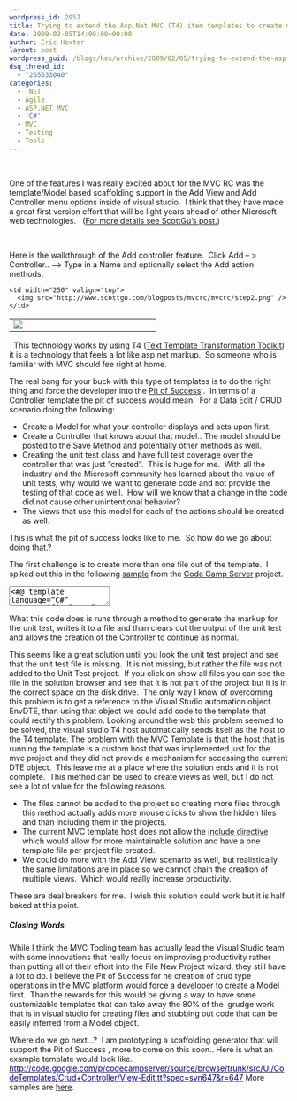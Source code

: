 ```yaml
---
wordpress_id: 2957
title: Trying to extend the Asp.Net MVC (T4) item templates to create multiple files.
date: 2009-02-05T14:00:00+00:00
author: Eric Hexter
layout: post
wordpress_guid: /blogs/hex/archive/2009/02/05/trying-to-extend-the-asp-net-mvc-t4-item-templates-to-create-multiple-files.aspx
dsq_thread_id:
  - "265633040"
categories:
  - .NET
  - Agile
  - ASP.NET MVC
  - 'C#'
  - MVC
  - Testing
  - Tools
---
```

&nbsp;

One of the features I was really excited about for the MVC RC was the template/Model based scaffolding support in the Add View and Add Controller menu options inside of visual studio.&nbsp; I think that they have made a great first version effort that will be light years ahead of other Microsoft web technologies.&nbsp;&nbsp; (<a target="_blank" href="http://weblogs.asp.net/scottgu/archive/2009/01/27/asp-net-mvc-1-0-release-candidate-now-available.aspx">For more details see ScottGu&rsquo;s post.</a>)

&nbsp;

Here is the walkthrough of the Add controller feature.&nbsp; Click Add &ndash; > Controller.. &ndash;> Type in a Name and optionally select the Add action methods.

<table border="0" width="500" cellpadding="2" cellspacing="0">
  <tr>
    <td width="250" valign="top">
      <img src="http://www.scottgu.com/blogposts/mvcrc/mvcrc/step1.png" />
    </td>
    
    <td width="250" valign="top">
      <img src="http://www.scottgu.com/blogposts/mvcrc/mvcrc/step2.png" />
    </td>
  </tr>
</table>

&nbsp; This technology works by using T4 (<a target="_blank" href="http://www.olegsych.com/2007/12/text-template-transformation-toolkit/">Text Template Transformation Toolkit</a>) it is a technology that feels a lot like asp.net markup.&nbsp; So someone who is familiar with MVC should fee right at home.&nbsp; 

The real bang for your buck with this type of templates is to do the right thing and force the developer into the <a target="_blank" href="http://blogs.msdn.com/brada/archive/2003/10/02/50420.aspx">Pit of Success</a> .&nbsp; In terms of a Controller template the pit of success would mean.&nbsp; For a Data Edit / CRUD scenario doing the following:

  * Create a Model for what your controller displays and acts upon first. 
  * Create a Controller that knows about that model.. The model should be posted to the Save Method and potentially other methods as well. 
  * Creating the unit test class and have full test coverage over the controller that was just &ldquo;created&rdquo;.&nbsp; This is huge for me.&nbsp; With all the industry and the Microsoft community has learned about the value of unit tests, why would we want to generate code and not provide the testing of that code as well.&nbsp; How will we know that a change in the code did not cause other unintentional behavior? 
  * The views that use this model for each of the actions should be created as well. 

This is what the pit of success looks like to me.&nbsp; So how do we go about doing that.?

The first challenge is to create more than one file out of the template.&nbsp; I spiked out this in the following <a target="_blank" href="http://code.google.com/p/codecampserver/source/browse/trunk/src/UI/CodeTemplates/AddController/Controller.tt?spec=svn644&r=644">sample</a> from the <a target="_blank" href="http://codecampserver.org">Code Camp Server</a> project.

<textarea name="code"><#@ template language=&#8221;C#&#8221; HostSpecific=&#8221;True&#8221; debug=&#8221;true&#8221; #><br /> <#@ output extension=&#8221;cs&#8221; #><br /> <#@ assembly name=&#8221;System.Windows.Forms&#8221; #><br /> <#@ assembly name=&#8221;EnvDTE&#8221; #><br /> <#@ import namespace=&#8221;System.IO&#8221; #><br /> <# MvcTextTemplateHost mvcHost = (MvcTextTemplateHost)(Host);<br /> Microsoft.VisualStudio.TextTemplating.ITextTemplatingEngineHost host = (Microsoft.VisualStudio.TextTemplating.ITextTemplatingEngineHost)(Host);<br /> string templateDirectory = Path.GetDirectoryName(host.TemplateFile); #> <# WriteUnitTest(mvcHost);<br /> string fileName = String.Format(@&#8221;&#8230;&#8230;UnitTestsUIControllers{0}Tester.cs&#8221;, mvcHost.ItemName);<br /> string filePath = Path.Combine(templateDirectory ,fileName);<br /> File.WriteAllText(filePath , this.GenerationEnvironment.ToString());<br /> this.GenerationEnvironment.Remove(0, this.GenerationEnvironment.Length);<br /> #><br /> </textarea>

What this code does is runs through a method to generate the markup for the unit test, writes it to a file and than clears out the output of the unit test and allows the creation of the Controller to continue as normal.

This seems like a great solution until you look the unit test project and see that the unit test file is missing.&nbsp; It is not missing, but rather the file was not added to the Unit Test project.&nbsp; If you click on show all files you can see the file in the solution browser and see that it is not part of the project but it is in the correct space on the disk drive.&nbsp; The only way I know of overcoming this problem is to get a reference to the Visual Studio automation object.&nbsp; EnvDTE, than using that object we could add code to the template that could rectify this problem. Looking around the web this problem seemed to be solved, the visual studio T4 host automatically sends itself as the host to the T4 template. The problem with the MVC Template is that the host that is running the template is a custom host that was implemented just for the mvc project and they did not provide a mechanism for accessing the current DTE object.&nbsp; This leave me at a place where the solution ends and it is not complete.&nbsp; This method can be used to create views as well, but I do not see a lot of value for the following reasons.

  * The files cannot be added to the project so creating more files through this method actually adds more mouse clicks to show the hidden files and than including them in the projects.
  * The current MVC template host does not allow the <a target="_blank" href="http://www.olegsych.com/2008/02/t4-include-directive/">include directive</a> which would allow for more maintainable solution and have a one template file per project file created.
  * We could do more with the Add View scenario as well, but realistically the same limitations are in place so we cannot chain the creation of multiple views.&nbsp; Which would really increase productivity.

These are deal breakers for me.&nbsp; I wish this solution could work but it is half baked at this point.&nbsp; 

##### Closing Words

While I think the MVC Tooling team has actually lead the Visual Studio team with some innovations that really focus on improving productivity rather than putting all of their effort into the File New Project wizard, they still have a lot to do. I believe the Pit of Success for he creation of crud type operations in the MVC platform would force a developer to create a Model first.&nbsp; Than the rewards for this would be giving a way to have some customizable templates that can take away the 80% of the&nbsp; grudge work that is in visual studio for creating files and stubbing out code that can be easily inferred from a Model object. 

Where do we go next&hellip;?&nbsp; I am prototyping a scaffolding generator that will support the Pit of Success , more to come on this soon.. Here is what an example template would look like.&nbsp; [<span style="text-decoration: underline"><span style="color: #000080">http://code.google.com/p/codecampserver/source/browse/trunk/src/UI/CodeTemplates/Crud+Controller/View-Edit.tt?spec=svn647&r=647</span></span>](http://code.google.com/p/codecampserver/source/browse/trunk/src/UI/CodeTemplates/Crud+Controller/View-Edit.tt?spec=svn647&r=647) More samples are <a target="_blank" href="http://code.google.com/p/codecampserver/source/detail?r=647">here</a>.